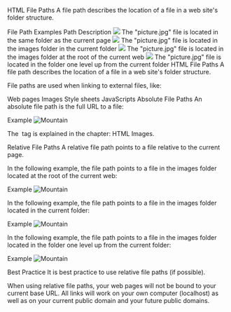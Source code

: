 HTML File Paths
A file path describes the location of a file in a web site's folder structure.

File Path Examples
Path	Description
<img src="picture.jpg">	The "picture.jpg" file is located in the same folder as the current page
<img src="images/picture.jpg">	The "picture.jpg" file is located in the images folder in the current folder
<img src="/images/picture.jpg">	The "picture.jpg" file is located in the images folder at the root of the current web
<img src="../picture.jpg">	The "picture.jpg" file is located in the folder one level up from the current folder
HTML File Paths
A file path describes the location of a file in a web site's folder structure.

File paths are used when linking to external files, like:

Web pages
Images
Style sheets
JavaScripts
Absolute File Paths
An absolute file path is the full URL to a file:

Example
<img src="https://www.w3schools.com/images/picture.jpg" alt="Mountain">

The <img> tag is explained in the chapter: HTML Images.

Relative File Paths
A relative file path points to a file relative to the current page.

In the following example, the file path points to a file in the images folder located at the root of the current web:

Example
<img src="/images/picture.jpg" alt="Mountain">

In the following example, the file path points to a file in the images folder located in the current folder:

Example
<img src="images/picture.jpg" alt="Mountain">

In the following example, the file path points to a file in the images folder located in the folder one level up from the current folder:

Example
<img src="../images/picture.jpg" alt="Mountain">

Best Practice
It is best practice to use relative file paths (if possible).

When using relative file paths, your web pages will not be bound to your current base URL. All links will work on your own computer (localhost) as well as on your current public domain and your future public domains.

